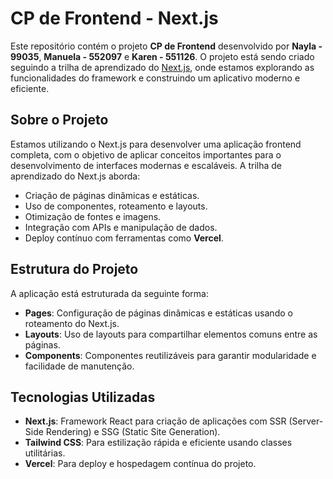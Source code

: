 # CP de Frontend - Next.js

Este repositório contém o projeto **CP de Frontend** desenvolvido por **Nayla - 99035**, **Manuela - 552097** e **Karen - 551126**. O projeto está sendo criado seguindo a trilha de aprendizado do [Next.js](https://nextjs.org/), onde estamos explorando as funcionalidades do framework e construindo um aplicativo moderno e eficiente.

## Sobre o Projeto

Estamos utilizando o Next.js para desenvolver uma aplicação frontend completa, com o objetivo de aplicar conceitos importantes para o desenvolvimento de interfaces modernas e escaláveis. A trilha de aprendizado do Next.js aborda:

- Criação de páginas dinâmicas e estáticas.
- Uso de componentes, roteamento e layouts.
- Otimização de fontes e imagens.
- Integração com APIs e manipulação de dados.
- Deploy contínuo com ferramentas como **Vercel**.

## Estrutura do Projeto

A aplicação está estruturada da seguinte forma:

- **Pages**: Configuração de páginas dinâmicas e estáticas usando o roteamento do Next.js.
- **Layouts**: Uso de layouts para compartilhar elementos comuns entre as páginas.
- **Components**: Componentes reutilizáveis para garantir modularidade e facilidade de manutenção.

## Tecnologias Utilizadas

- **Next.js**: Framework React para criação de aplicações com SSR (Server-Side Rendering) e SSG (Static Site Generation).
- **Tailwind CSS**: Para estilização rápida e eficiente usando classes utilitárias.
- **Vercel**: Para deploy e hospedagem contínua do projeto.

